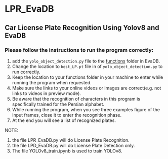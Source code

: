 # LPR_EvaDB
## Car License Plate Recognition Using Yolov8 and EvaDB

### Please follow the instructions to run the program correctly:
  1. add the `yolo_object_detection.py` file to the [functions](https://github.com/georgia-tech-db/evadb/tree/master/evadb/functions) folder in EvaDB.
  2. Change the location to `best_LP.pt` file in  of `yolo_object_detection.py` to run correctly.
  3. Keep the location to your functions folder in your machine to enter while running the program when requested.
  4. Make sure the links to your online videos or images are correct(e.g. not links to videos in preview mode).
  5. Be aware that the recognition of characters in this program is specifically trained for the Persian alphabet.
  6. While running the program, when you see three examples figure of the input frames, close it to enter the recognition phase.
  7. At the end you will see a list of recognized plates.

NOTE: 
  1. the file LPR_EvaDB.py will do License Plate Recognition.
  2. the file LPD_EvaDB.py will do License Plate Detection only.
  3. The file YOLOv8_train.ipynb is used to train YOLOv8.

